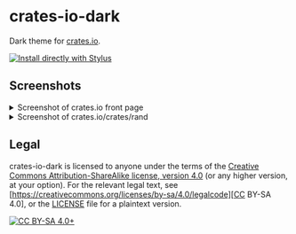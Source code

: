 # crates-io-dark

Dark theme for [crates.io](https://crates.io/).

[![Install directly with Stylus](https://img.shields.io/badge/Install%20directly%20with-Stylus-238b8b.svg)][usercss-raw]

## Screenshots

<details>
  <summary>Screenshot of crates.io front page</summary>

  ![Screenshot of crates.io front page](screenshots/main-page.png)
</details>

<details>
  <summary>Screenshot of crates.io/crates/rand</summary>

  ![Screenshot of crates.io/crates/rand](screenshots/rand-crate.png)
</details>

## Legal

crates-io-dark is licensed to anyone under the terms of the [Creative Commons
Attribution-ShareAlike license, version
4.0](https://creativecommons.org/licenses/by-sa/4.0/) (or any higher version,
at your option). For the relevant legal text, see
[https://creativecommons.org/licenses/by-sa/4.0/legalcode][CC BY-SA 4.0], or
the [LICENSE](./LICENSE) file for a plaintext version.

[![CC BY-SA 4.0+](https://i.creativecommons.org/l/by-sa/4.0/88x31.png
"CC BY-SA 4.0+")](https://creativecommons.org/licenses/by-sa/4.0/)

[usercss]: crates-io-dark.user.css
[usercss-raw]: https://raw.githubusercontent.com/Lipen/crates-io-dark/master/crates-io-dark.user.css
[CC BY-SA 4.0]: https://creativecommons.org/licenses/by-sa/4.0/legalcode
